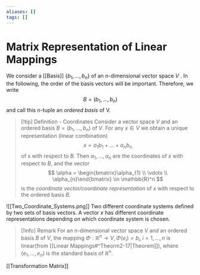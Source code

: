 ```yaml
---
aliases: []
tags: []
---
```


# Matrix Representation of Linear Mappings

We consider a [[Basis]] $\{b_{1}, \dots , b_n\}$ of an $n$-dimensional vector space $V$ . In the
following, the order of the basis vectors will be important. Therefore, we
write
$$
B = (b_{1}, \dots,b_{n})
$$
and call this $n$-tuple an *ordered basis* of V.

>[!tip] Definition - Coordinates
>Consider a vector space $V$ and an ordered basis $B=(b_{1},\dots ,b_{n})$ of $V$. For any $x \in V$ we obtain a unique representation (linear combination)
>$$
>x = \alpha_{1}b_{1} +\dots + \alpha_{n}b_{n}
>$$
>of x with respect to $B$. Then $\alpha_{1},\dots ,\alpha_{n}$ are the coordinates of $x$ with respect to $B$, and the vector
>$$
>\alpha = \begin{bmatrix}\alpha_{1} \\ \vdots \\ \alpha_{n}\end{bmatrix} \in \mathbb{R}^n
>$$
>is the *coordinate vector/coordinate representation* of $x$ with respect to the ordered basis $B$.

![[Two_Coordinate_Systems.png]]
Two different coordinate systems defined by two sets of basis vectors. A vector $x$ has different coordinate representations depending on which coordinate system is chosen.

>[!info] Remark
>For an $n$-dimensional vector space $V$ and an ordered basis $B$ of $V$, the mapping $\Phi: \mathbb{R}^{n}\rightarrow V, \Phi(e_{i}) = b_{i}, i = 1, \dots ,n$ is linear(from [[Linear Mappings#^Theorm2-17|Theorem]]), where $(e_{1}, \dots , e_{n})$ is the standard basis of $\mathbb{R}^n$.

[[Transformation Matrix]]
